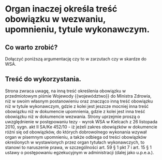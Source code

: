 # Organ inaczej określa treść obowiązku w wezwaniu, upomnieniu, tytule wykonawczym.

## Co warto zrobić?
Dołączyć poniższą argumentację czy to w zarzutach czy w skardze do WSA.

## Treść do wykorzystania.

Strona zwraca uwagę, na inną treść określenia obowiązku w przedmiotowym piśmie Wojewody {{województwo}} do Ministra Zdrowia, niż w swoim własnym postanowieniu oraz znacząco inną treść obowiązku niż w tytule wykonawczym, gdzie z kolei jest jeszcze mocniej inna treść obowiązku niż w dokumencie upomnienia, gdzie z kolei jest inna treść obowiązku niż w dokumencie wezwania. Strony uprzejmie proszą o uwzględnienie w postępowaniu tezy - wyrok WSA w Kielcach z 26 listopada 2010, sygn. akt II SA/Ke 452/10 - iż jeżeli zakres obowiązków w dokumencie różni się od obowiązków, do których dobrowolnego wykonania wzywał organ w pisemnym upomnieniu, a także odbiega od treści obowiązków określonych w wystawionych przez organ tytułach wykonawczych, to stanowi to naruszenie prawa, w szczególności art. 59 § 1 pkt 7 i art. 15 § 1 ustawy o postępowaniu egzekucyjnym w administracji (dalej jako u.p.e.a.).
